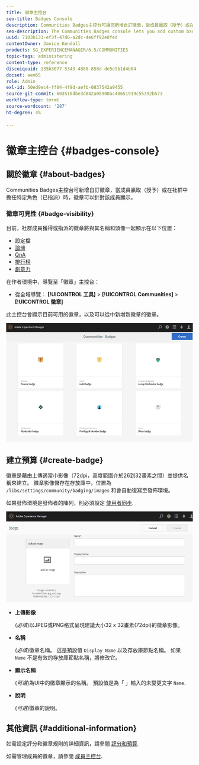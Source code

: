 ```yaml
---
title: 徽章主控台
seo-title: Badges Console
description: Communities Badges主控台可讓您新增自訂徽章，當成員贏取（授予）或在社群中擔任特定角色（已指派）時，徽章可顯示給成員
seo-description: The Communities Badges console lets you add custom badges that can be displayed for members when earned (awarded) or when they take on a specific role in the community (assigned)
uuid: 7103b133-ef3f-47d6-a2dc-4e6ff92e8fed
contentOwner: Janice Kendall
products: SG_EXPERIENCEMANAGER/6.5/COMMUNITIES
topic-tags: administering
content-type: reference
discoiquuid: 135b3077-5343-4888-858d-de5e9b1d4b04
docset: aem65
role: Admin
exl-id: 50ed9ec4-ff04-4f9d-aefb-0837542a9455
source-git-commit: 603518dbe3d842a08900ac40651919c55392b573
workflow-type: tm+mt
source-wordcount: '287'
ht-degree: 4%

---
```


# 徽章主控台 {#badges-console}

## 關於徽章 {#about-badges}

Communities Badges主控台可新增自訂徽章，當成員贏取（授予）或在社群中擔任特定角色（已指派）時，徽章可以針對該成員顯示。

### 徽章可見性 {#badge-visibility}

目前，社群成員獲得或指派的徽章將與其名稱和頭像一起顯示在以下位置：

* 設定檔
* [論壇](/help/communities/forum.md)
* [QnA](/help/communities/working-with-qna.md)
* [排行榜](/help/communities/enabling-leaderboard.md)
* [創意力](/help/communities/ideation-feature.md)

在作者環境中，導覽至「徽章」主控台：

* 從全域導覽： **[!UICONTROL 工具]** > **[!UICONTROL Communities]** > **[!UICONTROL 徽章]**

此主控台會顯示目前可用的徽章，以及可以從中新增新徽章的徽章。

![徽章 — 首頁](assets/badges-homepage.png)

## 建立預算 {#create-badge}

徽章是藉由上傳適當小影像（72dpi，高度範圍介於26到32畫素之間）並提供名稱來建立。 徽章影像儲存在存放庫中，位置為 `/libs/settings/community/badging/images` 和會自動復寫至發佈環境。

如果發佈環境是發佈者的陣列，則必須設定 [使用者同步](/help/communities/sync.md).

![create-badge](assets/create-badge.png)

* **上傳影像**

   (*必填*)以JPEG或PNG格式呈現建議大小32 x 32畫素(72dpi)的徽章影像。

* **名稱**

   (*必填*)徽章名稱。 這是預設值 `Display Name` 以及存放庫節點名稱。 如果 `Name` 不是有效的存放庫節點名稱，將修改它。

* **顯示名稱**

   (*可選*)為UI中的徽章顯示的名稱。 預設值是為「 」輸入的未變更文字 `Name`.

* **說明**

   (*可選*)徽章的說明。

## 其他資訊 {#additional-information}

如需設定評分和徽章規則的詳細資訊，請參閱 [評分和預算](/help/communities/implementing-scoring.md).

如需管理成員的徽章，請參閱 [成員主控台](/help/communities/members.md).

